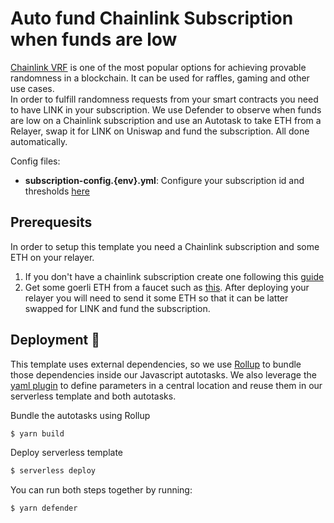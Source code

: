# Auto fund Chainlink Subscription when funds are low

[Chainlink VRF](https://docs.chain.link/vrf/v2/introduction) is one of the most popular options for achieving provable randomness in a blockchain. It can be used for raffles, gaming and other use cases.  
In order to fulfill randomness requests from your smart contracts you need to have LINK in your subscription.
We use Defender to observe when funds are low on a Chainlink subscription and use an Autotask to take ETH from a Relayer, swap it for LINK on Uniswap and fund the subscription. All done automatically.

Config files:
- **subscription-config.{env}.yml**: Configure your subscription id and thresholds [here](./subscription-config.dev.yml)

## Prerequesits
In order to setup this template you need a Chainlink subscription and some ETH on your relayer.
1. If you don't have a chainlink subscription create one following this [guide](https://docs.chain.link/vrf/v2/subscription/)
2. Get some goerli ETH from a faucet such as [this](https://goerlifaucet.com/). After deploying your relayer you will need to send it some ETH so that it can be latter swapped for LINK and fund the subscription. 


## Deployment :rocket:
This template uses external dependencies, so we use [Rollup](https://rollupjs.org/guide/en/#introduction) to bundle those dependencies inside our Javascript autotasks. We also leverage the [yaml plugin](https://github.com/rollup/plugins/tree/master/packages/yaml) to define parameters in a central location and reuse them in our serverless template and both autotasks.

Bundle the autotasks using Rollup
```sh
$ yarn build
```

Deploy serverless template
```sh
$ serverless deploy
```

You can run both steps together by running:
```sh
$ yarn defender
```